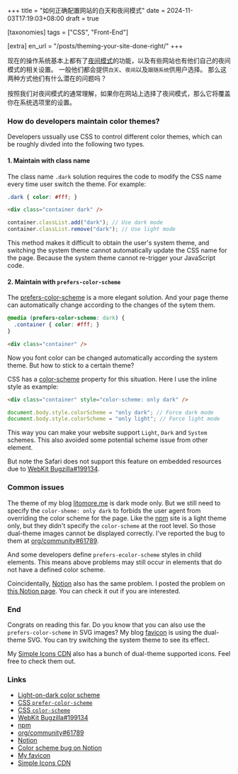 +++
title = "如何正确配置网站的白天和夜间模式"
date = 2024-11-03T17:19:03+08:00
draft = true

[taxonomies]
tags = ["CSS", "Front-End"]

[extra]
en_url = "/posts/theming-your-site-done-right/"
+++

现在的操作系统基本上都有了[夜间模式][light-on-dark color scheme]的功能，以及有些网站也有他们自己的夜间模式的相关设置。
一般他们都会提供`白天`、`夜间`以及`跟随系统`供用户选择。
那么这两种方式他们有什么潜在的问题吗？

<!-- more -->

按照我们对夜间模式的通常理解，如果你在网站上选择了夜间模式，那么它将覆盖你在系统选项里的设置。

### How do developers maintain color themes?

Developers ussually use CSS to control different color themes, which can be roughly divded into the following two types.

#### 1. Maintain with class name

The class name `.dark` solution requires the code to modify the CSS name every time user switch the theme. For example:

<!-- prettier-ignore-start -->
```css
.dark { color: #fff; }
```
<!-- prettier-ignore-end -->

```html
<div class="container dark" />
```

```js
container.classList.add("dark"); // Use dark mode
container.classList.remove("dark"); // Use light mode
```

This method makes it difficult to obtain the user's system theme, and switching the system theme cannot automatically update the CSS name for the page.
Because the system theme cannot re-trigger your JavaScript code.

#### 2. Maintain with `prefers-color-scheme`

The [prefers-color-scheme] is a more elegant solution. And your page theme can automatically change according to the changes of the sytem them.

<!-- prettier-ignore-start -->
```css
@media (prefers-color-scheme: dark) {
  .container { color: #fff; }
}
```
<!-- prettier-ignore-end -->

```html
<div class="container" />
```

Now you font color can be changed automatically according the system theme. But how to stick to a certain theme?

CSS has a [color-scheme] property for this situation. Here I use the inline style as example:

```html
<div class="container" style="color-scheme: only dark" />
```

```js
document.body.style.colorScheme = "only dark"; // Force dark mode
document.body.style.colorScheme = "only light"; // Force light mode
```

This way you can make your website support `Light`, `Dark` and `System` schemes.
This also avoided some potential scheme issue from other element.

But note the Safari does not support this feature on embedded resources due to [WebKit Bugzilla#199134].

### Common issues

The theme of my blog <a rel="noopener nofollow noreferrer" href="https://litomore.me">litomore.me</a> is dark mode only.
But we still need to specify the `color-sheme: only dark` to forbids the user agent from overriding the color scheme for the page.
Like the [npm] site is a light theme only, but they didn't specify the `color-scheme` at the root level.
So those dual-theme images cannot be displayed correctly.
I've reported the bug to them at [org/community#61789].

And some developers define `prefers-ecolor-scheme` styles in child elements.
This means above problems may still occur in elements that do not have a defined color scheme.

Coincidentally, [Notion] also has the same problem. I posted the problem on [this Notion page]. You can check it out if you are interested.

### End

Congrats on reading this far. Do you know that you can also use the `prefers-color-scheme` in SVG images?
My blog [favicon] is using the dual-theme SVG. You can try switching the system theme to see its effect.

My [Simple Icons CDN] also has a bunch of dual-theme supported icons. Feel free to check them out.

### Links

- [Light-on-dark color scheme]
- [CSS `prefer-color-scheme`][prefers-color-scheme]
- [CSS `color-scheme`][color-scheme]
- [WebKit Bugzilla#199134]
- [npm]
- [org/community#61789]
- [Notion]
- [Color scheme bug on Notion][Simple Icons CDN]
- [My favicon][favicon]
- [Simple Icons CDN]

[light-on-dark color scheme]: https://en.wikipedia.org/wiki/Light-on-dark_color_scheme
[prefers-color-scheme]: https://developer.mozilla.org/en-US/docs/Web/CSS/@media/prefers-color-scheme
[color-scheme]: https://developer.mozilla.org/en-US/docs/Web/CSS/color-scheme
[WebKit Bugzilla#199134]: https://bugs.webkit.org/show_bug.cgi?id=199134
[npm]: https://npmjs.com
[org/community#61789]: https://github.com/orgs/community/discussions/61789
[Notion]: https://notion.so
[this Notion page]: https://litomore.notion.site/The-page-icon-has-prefer-color-scheme-inside-416ec84944b043a1975fcce7f266349d
[favicon]: https://litomore.me/favicon.svg
[Simple Icons CDN]: https://github.com/LitoMore/simple-icons-cdn
